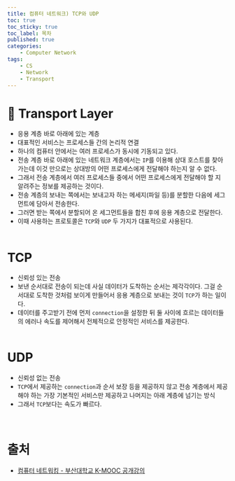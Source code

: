 ```yaml
---
title: 컴퓨터 네트워크) TCP와 UDP
toc: true
toc_sticky: true
toc_label: 목차
published: true
categories:
    - Computer Network
tags:
    - CS
    - Network
    - Transport
---
```

# 👀 Transport Layer
* 응용 계층 바로 아래에 있는 계층
* 대표적인 서비스는 프로세스들 간의 논리적 연결
* 하나의 컴퓨터 안에서는 여러 프로세스가 동시에 기동되고 있다.
* 전송 계층 바로 아래에 있는 네트워크 계층에서는 `IP`를 이용해 상대 호스트를 찾아가는데 이것 만으로는 상대방의 어떤 프로세스에게 전달해야 하는지 알 수 없다.
* 그래서 전송 계층에서 여러 프로세스들 중에서 어떤 프로세스에게 전달해야 할 지 알려주는 정보를 제공하는 것이다.
* 전송 계층의 보내는 쪽에서는 보내고자 하는 메세지(파일 등)를 분할한 다음에 세그먼트에 담아서 전송한다.
* 그러면 받는 쪽에서 분할되어 온 세그먼트들을 합친 후에 응용 계층으로 전달한다.
* 이때 사용하는 프로토콜은 `TCP`와 `UDP` 두 가지가 대표적으로 사용된다.<br><br>

# TCP
* 신뢰성 있는 전송
* 보낸 순서대로 전송이 되는데 사실 데이터가 도착하는 순서는 제각각이다. 그걸 순서대로 도착한 것처럼 보이게 만들어서 응용 계층으로 보내는 것이 `TCP`가 하는 일이다.
* 데이터를 주고받기 전에 먼저 `connection`을 설정한 뒤 둘 사이에 흐르는 데이터들의 에러나 속도를 제어해서 전체적으로 안정적인 서비스를 제공한다.<br><br>

# UDP
* 신뢰성 없는 전송
* `TCP`에서 제공하는 `connection`과 순서 보장 등을 제공하지 않고 전송 계층에서 제공해야 하는 가장 기본적인 서비스만 제공하고 나머지는 아래 계층에 넘기는 방식
* 그래서 `TCP`보다는 속도가 빠르다.<br><br><br>

# 출처
* [컴퓨터 네트워킹 - 부산대학교 K-MOOC 공개강의](http://www.kmooc.kr/courses/course-v1:PNUk+CN_C01+2021_KM_013/video)
